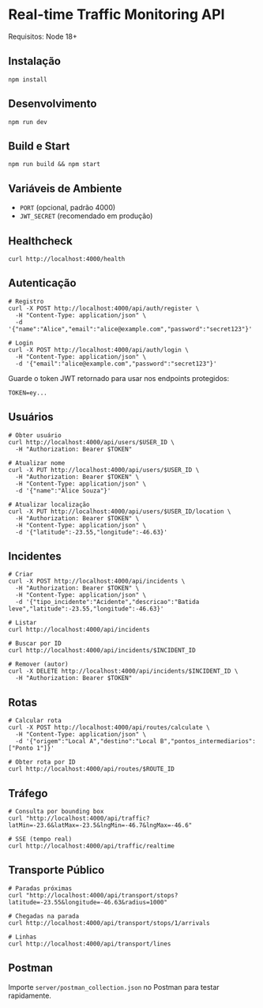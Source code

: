 # Real-time Traffic Monitoring API

Requisitos: Node 18+

## Instalação

```
npm install
```

## Desenvolvimento

```
npm run dev
```

## Build e Start

```
npm run build && npm start
```

## Variáveis de Ambiente

- `PORT` (opcional, padrão 4000)
- `JWT_SECRET` (recomendado em produção)

## Healthcheck

```
curl http://localhost:4000/health
```

## Autenticação

```
# Registro
curl -X POST http://localhost:4000/api/auth/register \
  -H "Content-Type: application/json" \
  -d '{"name":"Alice","email":"alice@example.com","password":"secret123"}'

# Login
curl -X POST http://localhost:4000/api/auth/login \
  -H "Content-Type: application/json" \
  -d '{"email":"alice@example.com","password":"secret123"}'
```

Guarde o token JWT retornado para usar nos endpoints protegidos:

```
TOKEN=ey...
```

## Usuários

```
# Obter usuário
curl http://localhost:4000/api/users/$USER_ID \
  -H "Authorization: Bearer $TOKEN"

# Atualizar nome
curl -X PUT http://localhost:4000/api/users/$USER_ID \
  -H "Authorization: Bearer $TOKEN" \
  -H "Content-Type: application/json" \
  -d '{"name":"Alice Souza"}'

# Atualizar localização
curl -X PUT http://localhost:4000/api/users/$USER_ID/location \
  -H "Authorization: Bearer $TOKEN" \
  -H "Content-Type: application/json" \
  -d '{"latitude":-23.55,"longitude":-46.63}'
```

## Incidentes

```
# Criar
curl -X POST http://localhost:4000/api/incidents \
  -H "Authorization: Bearer $TOKEN" \
  -H "Content-Type: application/json" \
  -d '{"tipo_incidente":"Acidente","descricao":"Batida leve","latitude":-23.55,"longitude":-46.63}'

# Listar
curl http://localhost:4000/api/incidents

# Buscar por ID
curl http://localhost:4000/api/incidents/$INCIDENT_ID

# Remover (autor)
curl -X DELETE http://localhost:4000/api/incidents/$INCIDENT_ID \
  -H "Authorization: Bearer $TOKEN"
```

## Rotas

```
# Calcular rota
curl -X POST http://localhost:4000/api/routes/calculate \
  -H "Content-Type: application/json" \
  -d '{"origem":"Local A","destino":"Local B","pontos_intermediarios":["Ponto 1"]}'

# Obter rota por ID
curl http://localhost:4000/api/routes/$ROUTE_ID
```

## Tráfego

```
# Consulta por bounding box
curl "http://localhost:4000/api/traffic?latMin=-23.6&latMax=-23.5&lngMin=-46.7&lngMax=-46.6"

# SSE (tempo real)
curl http://localhost:4000/api/traffic/realtime
```

## Transporte Público

```
# Paradas próximas
curl "http://localhost:4000/api/transport/stops?latitude=-23.55&longitude=-46.63&radius=1000"

# Chegadas na parada
curl http://localhost:4000/api/transport/stops/1/arrivals

# Linhas
curl http://localhost:4000/api/transport/lines
```

## Postman

Importe `server/postman_collection.json` no Postman para testar rapidamente. 